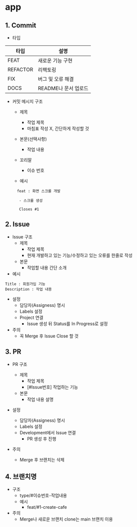 # app



## 1. Commit 

- 타입

|타입 |설명|
|-|-|
|FEAT |새로운 기능 구현 |
|REFACTOR | 리팩토링|
|FIX |버그 및 오류 해결 |
|DOCS | README나 문서 업로드|

- 커밋 메시지 구조 

  - 제목
   	 - 작업 제목 
    - 마침표 작성 X, 간단하게 작성할 것  
  
  - 본문(선택사항)
    - 작업 내용
  
  - 꼬리말
    - 이슈 번호 
 
   - 예시
  ```
    feat : 화면 스크롤 개발

     - 스크롤 생성

     Closes #1 
   ```
## 2. Issue  
- Issue 구조
  - 제목 
    - 작업 제목
    - 현재 개발하고 있는 기능/수정하고 있는 오류를 한줄로 작성 
  - 본문
    - 작업할 내용 간단 소개
- 예시
```
Title : 회원가입 기능
Description : 작업 내용 
``` 
- 설정
  - 담당자(Assigness) 명시
  - Labels 설정
  - Project 연결
    - Issue 생성 뒤 Status를 In Progress로 설정 
- 주의
  - 꼭 Merge 후 Issue Close 할 것 

## 3. PR
- PR 구조
  - 제목
    - 작업 제목
    - [#Issue번호] 작업하는 기능
  - 본문
    - 작업 내용 설명
   
 - 설정
   - 담당자(Assigness) 명시
   - Labels 설정 
   - Development에서 Issue 연결
     - PR 생성 후 진행
 - 주의
   - Merge 후 브랜치는 삭제 

## 4. 브랜치명
- 구조
  - type/#이슈번호-작업내용
  - 예시
    - feat/#1-create-cafe
- 주의
  - Merge나 새로운 브랜치 clone는 main 브랜치 이용
    
